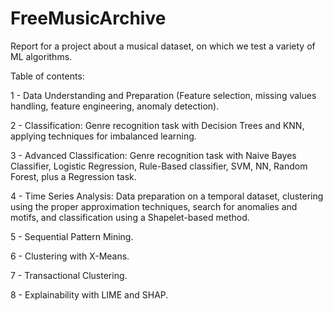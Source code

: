 # FreeMusicArchive
Report for a project about a musical dataset, on which we test a variety of ML algorithms.

Table of contents:

1 - Data Understanding and Preparation (Feature selection, missing values handling, feature engineering, anomaly detection).

2 - Classification: Genre recognition task with Decision Trees and KNN, applying techniques for imbalanced learning.

3 - Advanced Classification: Genre recognition task with Naive Bayes Classifier, Logistic Regression, Rule-Based classifier, SVM, NN, Random Forest, plus a Regression task.

4 - Time Series Analysis: Data preparation on a temporal dataset, clustering using the proper approximation techniques, search for anomalies and motifs, and classification using a Shapelet-based method.

5 - Sequential Pattern Mining.

6 - Clustering with X-Means.

7 - Transactional Clustering.

8 - Explainability with LIME and SHAP.
